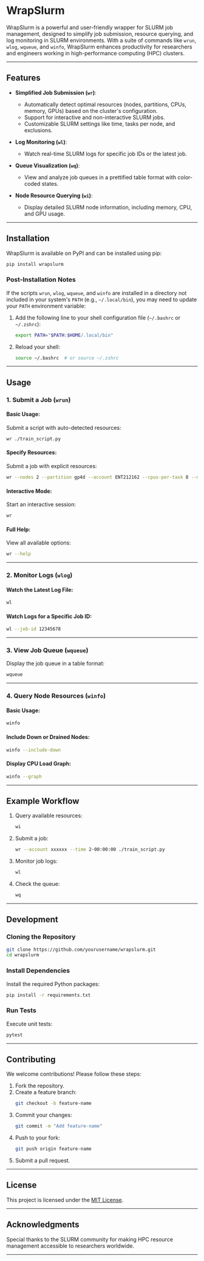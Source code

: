 # WrapSlurm

WrapSlurm is a powerful and user-friendly wrapper for SLURM job management, designed to simplify job submission, resource querying, and log monitoring in SLURM environments. With a suite of commands like `wrun`, `wlog`, `wqueue`, and `winfo`, WrapSlurm enhances productivity for researchers and engineers working in high-performance computing (HPC) clusters.

---

## Features

- **Simplified Job Submission (`wr`)**:
  - Automatically detect optimal resources (nodes, partitions, CPUs, memory, GPUs) based on the cluster's configuration.
  - Support for interactive and non-interactive SLURM jobs.
  - Customizable SLURM settings like time, tasks per node, and exclusions.

- **Log Monitoring (`wl`)**:
  - Watch real-time SLURM logs for specific job IDs or the latest job.

- **Queue Visualization (`wq`)**:
  - View and analyze job queues in a prettified table format with color-coded states.

- **Node Resource Querying (`wi`)**:
  - Display detailed SLURM node information, including memory, CPU, and GPU usage.

---

## Installation

WrapSlurm is available on PyPI and can be installed using pip:

```bash
pip install wrapslurm
```

### Post-Installation Notes

If the scripts `wrun`, `wlog`, `wqueue`, and `winfo` are installed in a directory not included in your system's `PATH` (e.g., `~/.local/bin`), you may need to update your `PATH` environment variable:

1. Add the following line to your shell configuration file (`~/.bashrc` or `~/.zshrc`):

   ```bash
   export PATH="$PATH:$HOME/.local/bin"
   ```

2. Reload your shell:

   ```bash
   source ~/.bashrc  # or source ~/.zshrc
   ```

---

## Usage

### 1. **Submit a Job (`wrun`)**

#### Basic Usage:
Submit a script with auto-detected resources:

```bash
wr ./train_script.py
```

#### Specify Resources:
Submit a job with explicit resources:

```bash
wr --nodes 2 --partition gp4d --account ENT212162 --cpus-per-task 8 --memory 200G --gpus 4 ./train_script.py
```

#### Interactive Mode:
Start an interactive session:

```bash
wr
```

#### Full Help:
View all available options:

```bash
wr --help
```

---

### 2. **Monitor Logs (`wlog`)**

#### Watch the Latest Log File:
```bash
wl
```

#### Watch Logs for a Specific Job ID:
```bash
wl --job-id 12345678
```

---

### 3. **View Job Queue (`wqueue`)**

Display the job queue in a table format:

```bash
wqueue
```

---

### 4. **Query Node Resources (`winfo`)**

#### Basic Usage:
```bash
winfo
```

#### Include Down or Drained Nodes:
```bash
winfo --include-down
```

#### Display CPU Load Graph:
```bash
winfo --graph
```

---

## Example Workflow

1. Query available resources:
   ```bash
   wi
   ```

2. Submit a job:
   ```bash
   wr --account xxxxxx --time 2-00:00:00 ./train_script.py
   ```

3. Monitor job logs:
   ```bash
   wl
   ```

4. Check the queue:
   ```bash
   wq
   ```

---

## Development

### Cloning the Repository

```bash
git clone https://github.com/yourusername/wrapslurm.git
cd wrapslurm
```

### Install Dependencies

Install the required Python packages:

```bash
pip install -r requirements.txt
```

### Run Tests

Execute unit tests:

```bash
pytest
```

---

## Contributing

We welcome contributions! Please follow these steps:

1. Fork the repository.
2. Create a feature branch:
   ```bash
   git checkout -b feature-name
   ```
3. Commit your changes:
   ```bash
   git commit -m "Add feature-name"
   ```
4. Push to your fork:
   ```bash
   git push origin feature-name
   ```
5. Submit a pull request.

---

## License

This project is licensed under the [MIT License](LICENSE).

---


## Acknowledgments

Special thanks to the SLURM community for making HPC resource management accessible to researchers worldwide.

---